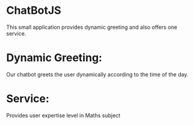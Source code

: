 # ChatBotJS
This small application provides dynamic greeting and also offers one service.
# Dynamic Greeting:
Our chatbot greets the user dynamically according to the time of the day.
# Service:
Provides user expertise level in Maths subject
